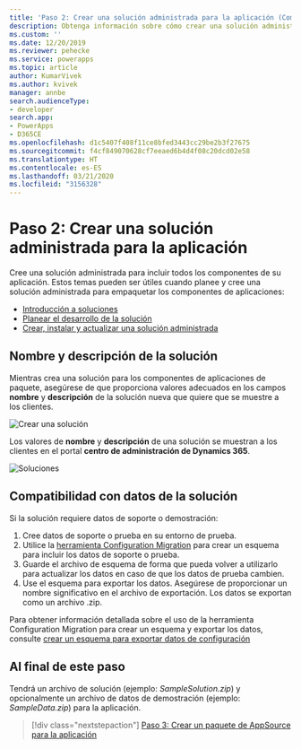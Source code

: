 ```yaml
---
title: 'Paso 2: Crear una solución administrada para la aplicación (Common Data Service) | Microsoft Docs'
description: Obtenga información sobre cómo crear una solución administrada para incluir todos los componentes de su aplicación. Esto es necesario para publicar una aplicación en Appsource.
ms.custom: ''
ms.date: 12/20/2019
ms.reviewer: pehecke
ms.service: powerapps
ms.topic: article
author: KumarVivek
ms.author: kvivek
manager: annbe
search.audienceType:
- developer
search.app:
- PowerApps
- D365CE
ms.openlocfilehash: d1c5407f408f11ce8bfed3443cc29be2b3f27675
ms.sourcegitcommit: f4cf849070628cf7eeaed6b4d4f08c20dcd02e58
ms.translationtype: HT
ms.contentlocale: es-ES
ms.lasthandoff: 03/21/2020
ms.locfileid: "3156328"
---
```

# <a name="step-2-create-a-managed-solution-for-your-app"></a>Paso 2: Crear una solución administrada para la aplicación

Cree una solución administrada para incluir todos los componentes de su aplicación. Estos temas pueden ser útiles cuando planee y cree una solución administrada para empaquetar los componentes de aplicaciones:
- [Introducción a soluciones](introduction-solutions.md)
- [Planear el desarrollo de la solución](/dynamics365/customer-engagement/developer/plan-solution-development) 
- [Crear, instalar y actualizar una solución administrada](create-install-update-managed-solution.md)

## <a name="display-name-and-description-of-your-solution"></a>Nombre y descripción de la solución

Mientras crea una solución para los componentes de aplicaciones de paquete, asegúrese de que proporciona valores adecuados en los campos **nombre** y **descripción** de la solución nueva que quiere que se muestre a los clientes.

![Crear una solución](media/appsource-new-solution.png)

Los valores de **nombre** y **descripción** de una solución se muestran a los clientes en el portal **centro de administración de Dynamics 365**.

![Soluciones](media/appsource-solution-names.png)

## <a name="supporting-data-for-your-solution"></a>Compatibilidad con datos de la solución

Si la solución requiere datos de soporte o demostración:
1. Cree datos de soporte o prueba en su entorno de prueba.
2. Utilice la [herramienta Configuration Migration](/dynamics365/customer-engagement/admin/manage-configuration-data) para crear un esquema para incluir los datos de soporte o prueba. 
3. Guarde el archivo de esquema de forma que pueda volver a utilizarlo para actualizar los datos en caso de que los datos de prueba cambien.
4. Use el esquema para exportar los datos. Asegúrese de proporcionar un nombre significativo en el archivo de exportación. Los datos se exportan como un archivo .zip.

Para obtener información detallada sobre el uso de la herramienta Configuration Migration para crear un esquema y exportar los datos, consulte [crear un esquema para exportar datos de configuración](/dynamics365/customer-engagement/admin/create-schema-export-configuration-data)

## <a name="at-the-end-of-this-step"></a>Al final de este paso

Tendrá un archivo de solución (ejemplo: *SampleSolution.zip*) y opcionalmente un archivo de datos de demostración (ejemplo: *SampleData.zip*) para la aplicación.


> [!div class="nextstepaction"]
> [Paso 3: Crear un paquete de AppSource para la aplicación](create-package-app-appsource.md) 
  
